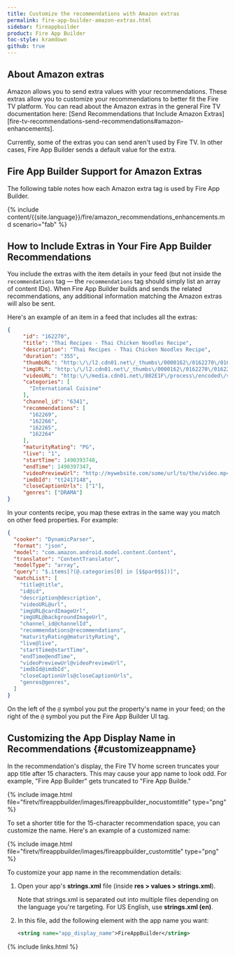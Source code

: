 ```yaml
---
title: Customize the recommendations with Amazon extras
permalink: fire-app-builder-amazon-extras.html
sidebar: fireappbuilder
product: Fire App Builder
toc-style: kramdown
github: true
---
```


## About Amazon extras

Amazon allows you to send extra values with your recommendations. These extras allow you to customize your recommendations to better fit the Fire TV platform. You can read about the Amazon extras in the general Fire TV documentation here: [Send Recommendations that Include Amazon Extras][fire-tv-recommendations-send-recommendations#amazon-enhancements].

Currently, some of the extras you can send aren't used by Fire TV. In other cases, Fire App Builder sends a default value for the extra.

## Fire App Builder Support for Amazon Extras

The following table notes how each Amazon extra tag is used by Fire App Builder.

{% include content/{{site.language}}/fire/amazon_recommendations_enhancements.md scenario="fab" %}

## How to Include Extras in Your Fire App Builder Recommendations

You include the extras with the item details in your feed (but not inside the `recommendations` tag &mdash; the `recommendations` tag should simply list an array of content IDs). When Fire App Builder builds and sends the related recommendations, any additional information matching the Amazon extras will also be sent.

Here's an example of an item in a feed that includes all the extras:

```json
{
     "id": "162270",
     "title": "Thai Recipes - Thai Chicken Noodles Recipe",
     "description": "Thai Recipes - Thai Chicken Noodles Recipe",
     "duration": "355",
     "thumbURL": "http:\/\/l2.cdn01.net\/_thumbs\/0000162\/0162270\/0162270__015f.jpg",
     "imgURL": "http:\/\/l2.cdn01.net\/_thumbs\/0000162\/0162270\/0162270__015f.jpg",
     "videoURL": "http:\/\/media.cdn01.net\/802E1F\/process\/encoded\/video_1880k\/0000162\/0162270\/D8HFLX0AC.mp4?source=firetv&channel_id=6341",
     "categories": [
       "International Cuisine"
     ],
     "channel_id": "6341",
     "recommendations": [
       "162269",
       "162266",
       "162265",
       "162264"
     ],
     "maturityRating": "PG",
     "live": "1",
     "startTime": 1490393748,
     "endTime": 1490397347,
     "videoPreviewUrl": "http://mywebsite.com/some/url/to/the/video.mp4",
     "imdbId": "tt2417148",
     "closeCaptionUrls": ["1"],
     "genres": ["DRAMA"]    
}
```

In your contents recipe, you map these extras in the same way you match on other feed properties. For example:

```json
{
  "cooker": "DynamicParser",
  "format": "json",
  "model": "com.amazon.android.model.content.Content",
  "translator": "ContentTranslator",
  "modelType": "array",
  "query": "$.items[?(@.categories[0] in [$$par0$$])]",
  "matchList": [
    "title@title",
    "id@id",
    "description@description",
    "videoURL@url",
    "imgURL@cardImageUrl",
    "imgURL@backgroundImageUrl",
    "channel_id@channelId",
    "recommendations@recommendations",
    "maturityRating@maturityRating",
    "live@live",
    "startTime@startTime",
    "endTime@endTime",
    "videoPreviewUrl@videoPreviewUrl",
    "imdbId@imdbId",
    "closeCaptionUrls@closeCaptionUrls",
    "genres@genres",
  ]
}
```

On the left of the `@` symbol you put the property's name in your feed; on the right of the `@` symbol you put the Fire App Builder UI tag.


## Customizing the App Display Name in Recommendations {#customizeappname}

In the recommendation's display, the Fire TV home screen truncates your app title after 15 characters. This may cause your app name to look odd. For example, "Fire App Builder" gets truncated to "Fire App Builde."

{% include image.html  file="firetv/fireappbuilder/images/fireappbuilder_nocustomtitle" type="png" %}

To set a shorter title for the 15-character recommendation space, you can customize the name. Here's an example of a customized name:

{% include image.html  file="firetv/fireappbuilder/images/fireappbuilder_customtitle" type="png" %}


To customize your app name in the recommendation details:

1.  Open your app's **strings.xml** file (inside **res > values > strings.xml**).

    Note that strings.xml is separated out into multiple files depending on the language you're targeting. For US English, use **strings.xml (en)**.

2.  In this file, add the following element with the app name you want:

    ```xml
    <string name="app_display_name">FireAppBuilder</string>
    ```

{% include links.html %}
